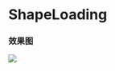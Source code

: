 # ShapeLoading

### 效果图
![](https://p6-juejin.byteimg.com/tos-cn-i-k3u1fbpfcp/ce6ececf1d644da583548ab68a94cc0e~tplv-k3u1fbpfcp-watermark.image)
